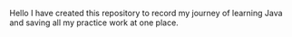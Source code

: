 Hello I have created this repository to record my journey of learning Java and saving all my practice work at one place.
